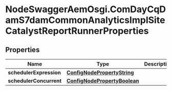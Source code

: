 # NodeSwaggerAemOsgi.ComDayCqDamS7damCommonAnalyticsImplSiteCatalystReportRunnerProperties

## Properties

Name | Type | Description | Notes
------------ | ------------- | ------------- | -------------
**schedulerExpression** | [**ConfigNodePropertyString**](ConfigNodePropertyString.md) |  | [optional] 
**schedulerConcurrent** | [**ConfigNodePropertyBoolean**](ConfigNodePropertyBoolean.md) |  | [optional] 


